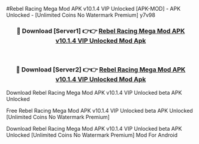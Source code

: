 #Rebel Racing Mega Mod APK v10.1.4 VIP Unlocked [APK-MOD] - APK Unlocked - [Unlimited Coins No Watermark Premium] y7v98



<div align="center">

<h3>🔴 Download [Server1] 👉👉 <a href="https://momento.my/?title=Rebel_Racing_Mega_Mod_APK_v10.1.4_VIP_Unlocked">Rebel Racing Mega Mod APK v10.1.4 VIP Unlocked Mod Apk</a></h3><br>

<h3>🔴 Download [Server2] 👉👉 <a href="https://momento.my/?title=Rebel_Racing_Mega_Mod_APK_v10.1.4_VIP_Unlocked">Rebel Racing Mega Mod APK v10.1.4 VIP Unlocked Mod Apk</a></h3>
</div>



Download Rebel Racing Mega Mod APK v10.1.4 VIP Unlocked beta APK Unlocked

Free Rebel Racing Mega Mod APK v10.1.4 VIP Unlocked beta APK Unlocked [Unlimited Coins No Watermark Premium]

Download Rebel Racing Mega Mod APK v10.1.4 VIP Unlocked beta APK Unlocked [Unlimited Coins No Watermark Premium] Mod For Android
